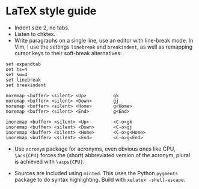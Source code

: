 
LaTeX style guide
=================

- Indent size 2, no tabs.
- Listen to chktex.
- Write paragraphs on a single line, use an editor with line-break mode.
  In Vim, I use the settings `linebreak` and `breakindent`, as well as
  remapping cursor keys to their soft-break alternatives:

```vim
set expandtab
set ts=4
set sw=4
set linebreak
set breakindent
 
noremap <buffer> <silent> <Up>          gk
noremap <buffer> <silent> <Down>        gj
noremap <buffer> <silent> <Home>        g<Home>
noremap <buffer> <silent> <End>         g<End>

inoremap <buffer> <silent> <Up>         <C-o>gk
inoremap <buffer> <silent> <Down>       <C-o>gj
inoremap <buffer> <silent> <Home>       <C-o>g<Home>
inoremap <buffer> <silent> <End>        <C-o>g<End>
```

- Use `acronym` package for acronyms, even obvious ones like CPU,
  `\acs{CPU}` forces the (short) abbreviated version of the acronym,
  plural is achieved with `\acps{CPU}`.

- Sources are included using `minted`. This uses the Python `pygments`
  package to do syntax highlighting. Build with `xelatex -shell-escape`.


